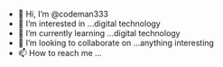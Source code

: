 - 👋 Hi, I’m @codeman333
- 👀 I’m interested in ...digital technology 
- 🌱 I’m currently learning ...digital technology 
- 💞️ I’m looking to collaborate on ...anything interesting 
- 📫 How to reach me ...

<!---
codeman333/codeman333 is a ✨ special ✨ repository because its `README.md` (this file) appears on your GitHub profile.
You can click the Preview link to take a look at your changes.
--->
